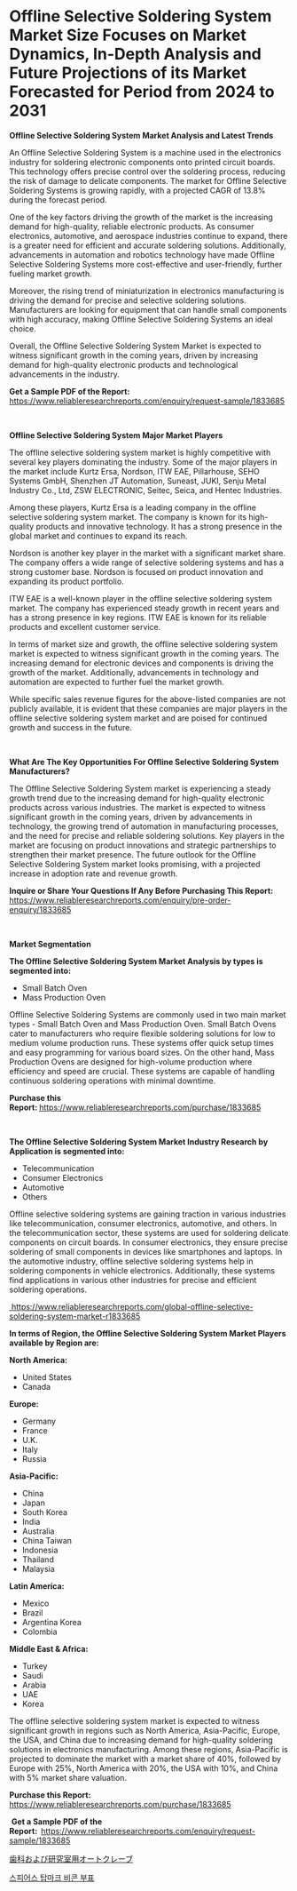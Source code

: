 <p><h1>Offline Selective Soldering System Market Size Focuses on Market Dynamics, In-Depth Analysis and Future Projections of its Market Forecasted for Period from 2024 to 2031</h1></p><p><strong>Offline Selective Soldering System Market Analysis and Latest Trends</strong></p>
<p><p>An Offline Selective Soldering System is a machine used in the electronics industry for soldering electronic components onto printed circuit boards. This technology offers precise control over the soldering process, reducing the risk of damage to delicate components. The market for Offline Selective Soldering Systems is growing rapidly, with a projected CAGR of 13.8% during the forecast period. </p><p>One of the key factors driving the growth of the market is the increasing demand for high-quality, reliable electronic products. As consumer electronics, automotive, and aerospace industries continue to expand, there is a greater need for efficient and accurate soldering solutions. Additionally, advancements in automation and robotics technology have made Offline Selective Soldering Systems more cost-effective and user-friendly, further fueling market growth.</p><p>Moreover, the rising trend of miniaturization in electronics manufacturing is driving the demand for precise and selective soldering solutions. Manufacturers are looking for equipment that can handle small components with high accuracy, making Offline Selective Soldering Systems an ideal choice.</p><p>Overall, the Offline Selective Soldering System Market is expected to witness significant growth in the coming years, driven by increasing demand for high-quality electronic products and technological advancements in the industry.</p></p>
<p><strong>Get a Sample PDF of the Report:&nbsp;</strong> <a href="https://www.reliableresearchreports.com/enquiry/request-sample/1833685">https://www.reliableresearchreports.com/enquiry/request-sample/1833685</a></p>
<p>&nbsp;</p>
<p><strong>Offline Selective Soldering System Major Market Players</strong></p>
<p><p>The offline selective soldering system market is highly competitive with several key players dominating the industry. Some of the major players in the market include Kurtz Ersa, Nordson, ITW EAE, Pillarhouse, SEHO Systems GmbH, Shenzhen JT Automation, Suneast, JUKI, Senju Metal Industry Co., Ltd, ZSW ELECTRONIC, Seitec, Seica, and Hentec Industries.</p><p>Among these players, Kurtz Ersa is a leading company in the offline selective soldering system market. The company is known for its high-quality products and innovative technology. It has a strong presence in the global market and continues to expand its reach.</p><p>Nordson is another key player in the market with a significant market share. The company offers a wide range of selective soldering systems and has a strong customer base. Nordson is focused on product innovation and expanding its product portfolio.</p><p>ITW EAE is a well-known player in the offline selective soldering system market. The company has experienced steady growth in recent years and has a strong presence in key regions. ITW EAE is known for its reliable products and excellent customer service.</p><p>In terms of market size and growth, the offline selective soldering system market is expected to witness significant growth in the coming years. The increasing demand for electronic devices and components is driving the growth of the market. Additionally, advancements in technology and automation are expected to further fuel the market growth.</p><p>While specific sales revenue figures for the above-listed companies are not publicly available, it is evident that these companies are major players in the offline selective soldering system market and are poised for continued growth and success in the future.</p></p>
<p>&nbsp;</p>
<p><strong>What Are The Key Opportunities For Offline Selective Soldering System Manufacturers?</strong></p>
<p><p>The Offline Selective Soldering System market is experiencing a steady growth trend due to the increasing demand for high-quality electronic products across various industries. The market is expected to witness significant growth in the coming years, driven by advancements in technology, the growing trend of automation in manufacturing processes, and the need for precise and reliable soldering solutions. Key players in the market are focusing on product innovations and strategic partnerships to strengthen their market presence. The future outlook for the Offline Selective Soldering System market looks promising, with a projected increase in adoption rate and revenue growth.</p></p>
<p><strong>Inquire or Share Your Questions If Any Before Purchasing This Report:</strong> <a href="https://www.reliableresearchreports.com/enquiry/pre-order-enquiry/1833685">https://www.reliableresearchreports.com/enquiry/pre-order-enquiry/1833685</a></p>
<p>&nbsp;</p>
<p><strong>Market Segmentation</strong></p>
<p><strong>The Offline Selective Soldering System Market Analysis by types is segmented into:</strong></p>
<p><ul><li>Small Batch Oven</li><li>Mass Production Oven</li></ul></p>
<p><p>Offline Selective Soldering Systems are commonly used in two main market types - Small Batch Oven and Mass Production Oven. Small Batch Ovens cater to manufacturers who require flexible soldering solutions for low to medium volume production runs. These systems offer quick setup times and easy programming for various board sizes. On the other hand, Mass Production Ovens are designed for high-volume production where efficiency and speed are crucial. These systems are capable of handling continuous soldering operations with minimal downtime.</p></p>
<p><strong>Purchase this Report:&nbsp;</strong><a href="https://www.reliableresearchreports.com/purchase/1833685">https://www.reliableresearchreports.com/purchase/1833685</a></p>
<p>&nbsp;</p>
<p><strong>The Offline Selective Soldering System Market Industry Research by Application is segmented into:</strong></p>
<p><ul><li>Telecommunication</li><li>Consumer Electronics</li><li>Automotive</li><li>Others</li></ul></p>
<p><p>Offline selective soldering systems are gaining traction in various industries like telecommunication, consumer electronics, automotive, and others. In the telecommunication sector, these systems are used for soldering delicate components on circuit boards. In consumer electronics, they ensure precise soldering of small components in devices like smartphones and laptops. In the automotive industry, offline selective soldering systems help in soldering components in vehicle electronics. Additionally, these systems find applications in various other industries for precise and efficient soldering operations.</p></p>
<p><a href="https://www.reliableresearchreports.com/global-offline-selective-soldering-system-market-r1833685">&nbsp;https://www.reliableresearchreports.com/global-offline-selective-soldering-system-market-r1833685</a></p>
<p><strong>In terms of Region, the Offline Selective Soldering System Market Players available by Region are:</strong></p>
<p>
    <p> <strong> North America: </strong>
        <ul>
            <li>United States</li>
            <li>Canada</li>
        </ul>
        </p> 
    <p> <strong> Europe: </strong>
        <ul>
            <li>Germany</li>
            <li>France</li>
            <li>U.K.</li>
            <li>Italy</li>
            <li>Russia</li>
        </ul>
        </p> 
    <p> <strong> Asia-Pacific: </strong>
        <ul>
            <li>China</li>
            <li>Japan</li>
            <li>South Korea</li>
            <li>India</li>
            <li>Australia</li>
            <li>China Taiwan</li>
            <li>Indonesia</li>
            <li>Thailand</li>
            <li>Malaysia</li>
        </ul>
        </p> 
    <p> <strong> Latin America: </strong>
        <ul>
            <li>Mexico</li>
            <li>Brazil</li>
            <li>Argentina Korea</li>
            <li>Colombia</li>
        </ul>
        </p> 
    <p> <strong> Middle East & Africa: </strong>
        <ul>
            <li>Turkey</li>
            <li>Saudi</li>
            <li>Arabia</li>
            <li>UAE</li>
            <li>Korea</li>
        </ul>
    </p>
    </p>
<p><p>The offline selective soldering system market is expected to witness significant growth in regions such as North America, Asia-Pacific, Europe, the USA, and China due to increasing demand for high-quality soldering solutions in electronics manufacturing. Among these regions, Asia-Pacific is projected to dominate the market with a market share of 40%, followed by Europe with 25%, North America with 20%, the USA with 10%, and China with 5% market share valuation.</p></p>
<p><strong>Purchase this Report: </strong><a href="https://www.reliableresearchreports.com/purchase/1833685">https://www.reliableresearchreports.com/purchase/1833685</a></p>
<p>&nbsp;<strong>Get a Sample PDF of the Report:&nbsp;&nbsp;</strong><a href="https://www.reliableresearchreports.com/enquiry/request-sample/1833685">https://www.reliableresearchreports.com/enquiry/request-sample/1833685</a></p>
<p><strong></strong></p>
<p><p><a href="https://medium.com/@frankfurter35566/%E6%AD%AF%E7%A7%91%E3%81%8A%E3%82%88%E3%81%B3%E7%A0%94%E7%A9%B6%E6%89%80%E5%90%91%E3%81%91%E3%82%AA%E3%83%BC%E3%83%88%E3%82%AF%E3%83%AC%E3%83%BC%E3%83%96%E5%B8%82%E5%A0%B4-%E3%82%BF%E3%82%A4%E3%83%97-%E3%82%A2%E3%83%97%E3%83%AA%E3%82%B1%E3%83%BC%E3%82%B7%E3%83%A7%E3%83%B3-%E5%9C%B0%E7%90%86%E3%81%AB%E3%82%88%E3%82%8B%E5%8C%85%E6%8B%AC%E7%9A%84%E8%A9%95%E4%BE%A1-5e297b34d4c3">歯科および研究室用オートクレーブ</a></p><p><a href="https://medium.com/@sophieinleeds/%EA%B5%AC%EB%A9%B4-%EC%83%81%EB%8B%A8-%EB%B9%84%EC%BD%98-%EB%B6%80%ED%91%9C-%EC%8B%9C%EC%9E%A5-%EC%84%B1%EA%B3%B5%EC%A0%81%EC%9D%B8-%EB%B9%84%EC%A6%88%EB%8B%88%EC%8A%A4-%EC%A0%84%EB%9E%B5%EC%9D%84-%EC%9C%84%ED%95%9C-%ED%95%B5%EC%8B%AC-%EC%9A%94%EC%9D%B8-2031%EB%85%84%EA%B9%8C%EC%A7%80%EC%9D%98-%EC%98%88%EC%B8%A1-405e18d5596f">스피어스 탑마크 비콘 부표</a></p></p>